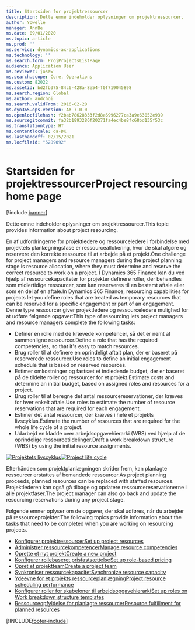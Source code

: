 ```yaml
---
title: Startsiden for projektressourcer
description: Dette emne indeholder oplysninger om projektressourcer.
author: Yowelle
manager: AnnBe
ms.date: 09/01/2020
ms.topic: article
ms.prod: ''
ms.service: dynamics-ax-applications
ms.technology: ''
ms.search.form: ProjProjectsListPage
audience: Application User
ms.reviewer: josaw
ms.search.scope: Core, Operations
ms.custom: 82022
ms.assetid: bd2fb375-84c6-428a-8e54-f0f719045898
ms.search.region: Global
ms.author: andchoi
ms.search.validFrom: 2016-02-28
ms.dyn365.ops.version: AX 7.0.0
ms.openlocfilehash: f2bab78628333f2d8a6996277ca3a9e63052e939
ms.sourcegitcommit: fa32b1893286f20271fa4ec4be8fc68bd135f53c
ms.translationtype: HT
ms.contentlocale: da-DK
ms.lasthandoff: 02/15/2021
ms.locfileid: "5289092"
---
```

# <a name="project-resourcing-home-page"></a><span data-ttu-id="199ff-103">Startsiden for projektressourcer</span><span class="sxs-lookup"><span data-stu-id="199ff-103">Project resourcing home page</span></span>

[!include [banner](../includes/banner.md)]

<span data-ttu-id="199ff-104">Dette emne indeholder oplysninger om projektressourcer.</span><span class="sxs-lookup"><span data-stu-id="199ff-104">This topic provides information about project resourcing.</span></span>

<span data-ttu-id="199ff-105">En af udfordringerne for projektledere og ressourceledere i forbindelse med projektets planlægningsfase er ressourceallokering, hvor de skal afgøre og reservere den korrekte ressource til at arbejde på et projekt.</span><span class="sxs-lookup"><span data-stu-id="199ff-105">One challenge for project managers and resource managers during the project planning stage is resource allocation, where they must determine and reserve the correct resource to work on a project.</span></span> <span data-ttu-id="199ff-106">I Dynamics 365 Finance kan du ved hjælp af ressourcekapaciteter for projekter definere roller, der behandles som midlertidige ressourcer, som kan reserveres til en bestemt aftale eller som en del af en aftale.</span><span class="sxs-lookup"><span data-stu-id="199ff-106">In Dynamics 365 Finance, resourcing capabilities for projects let you define roles that are treated as temporary resources that can be reserved for a specific engagement or part of an engagement.</span></span> <span data-ttu-id="199ff-107">Denne type ressourcer giver projektledere og ressourceledere mulighed for at udføre følgende opgaver:</span><span class="sxs-lookup"><span data-stu-id="199ff-107">This type of resourcing lets project managers and resource managers complete the following tasks:</span></span>

- <span data-ttu-id="199ff-108">Definer en rolle med de krævede kompetencer, så det er nemt at sammenligne ressourcer.</span><span class="sxs-lookup"><span data-stu-id="199ff-108">Define a role that has the required competencies, so that it's easy to match resources.</span></span>
- <span data-ttu-id="199ff-109">Brug roller til at definere en oprindeligt aftalt plan, der er baseret på reserverede ressourcer.</span><span class="sxs-lookup"><span data-stu-id="199ff-109">Use roles to define an initial engagement schedule that is based on reserved resources.</span></span>
- <span data-ttu-id="199ff-110">Estimer omkostninger og fastsæt et indledende budget, der er baseret på de tildelte roller og ressourcer for et projekt.</span><span class="sxs-lookup"><span data-stu-id="199ff-110">Estimate costs and determine an initial budget, based on assigned roles and resources for a project.</span></span>
- <span data-ttu-id="199ff-111">Brug roller til at beregne det antal ressourcereservationer, der kræves for hver enkelt aftale.</span><span class="sxs-lookup"><span data-stu-id="199ff-111">Use roles to estimate the number of resource reservations that are required for each engagement.</span></span>
- <span data-ttu-id="199ff-112">Estimer det antal ressourcer, der kræves i hele et projekts livscyklus.</span><span class="sxs-lookup"><span data-stu-id="199ff-112">Estimate the number of resources that are required for the whole life cycle of a project.</span></span>
- <span data-ttu-id="199ff-113">Udarbejd en kladde over arbejdsopgavehierarki (WBS) ved hjælp af de oprindelige ressourcetildelinger.</span><span class="sxs-lookup"><span data-stu-id="199ff-113">Draft a work breakdown structure (WBS) by using the initial resource assignments.</span></span>

<span data-ttu-id="199ff-114">[![Projektets livscyklus](./media/projectresourcing02-1024x812.jpg)](./media/projectresourcing02.jpg)</span><span class="sxs-lookup"><span data-stu-id="199ff-114">[![Project life cycle](./media/projectresourcing02-1024x812.jpg)](./media/projectresourcing02.jpg)</span></span>

<span data-ttu-id="199ff-115">Efterhånden som projektplanlægningen skrider frem, kan planlagte ressourcer erstattes af bemandede ressourcer.</span><span class="sxs-lookup"><span data-stu-id="199ff-115">As project planning proceeds, planned resources can be replaced with staffed resources.</span></span> <span data-ttu-id="199ff-116">Projektlederen kan også gå tilbage og opdatere ressourcereservationerne i alle projektfaser.</span><span class="sxs-lookup"><span data-stu-id="199ff-116">The project manager can also go back and update the resourcing reservations during any project stage.</span></span>

<span data-ttu-id="199ff-117">Følgende emner oplyser om de opgaver, der skal udføres, når du arbejder på ressourceprojekter.</span><span class="sxs-lookup"><span data-stu-id="199ff-117">The following topics provide information about the tasks that need to be completed when you are working on resourcing projects.</span></span>

- [<span data-ttu-id="199ff-118">Konfigurer projektressourcer</span><span class="sxs-lookup"><span data-stu-id="199ff-118">Set up project resources</span></span>](set-up-project-resources.md)
- [<span data-ttu-id="199ff-119">Administrer ressourcekompetencer</span><span class="sxs-lookup"><span data-stu-id="199ff-119">Manage resource competencies</span></span>](manage-resource-competencies.md)
- [<span data-ttu-id="199ff-120">Oprette et nyt projekt</span><span class="sxs-lookup"><span data-stu-id="199ff-120">Create a new project</span></span>](create-new-project.md)
- [<span data-ttu-id="199ff-121">Konfigurer rollebaseret prisfastsættelse</span><span class="sxs-lookup"><span data-stu-id="199ff-121">Set up role-based pricing</span></span>](set-up-role-based-pricing.md)
- [<span data-ttu-id="199ff-122">Opret et projektteam</span><span class="sxs-lookup"><span data-stu-id="199ff-122">Create a project team</span></span>](create-project-team.md)
- [<span data-ttu-id="199ff-123">Synkroniser ressourcekapacitet</span><span class="sxs-lookup"><span data-stu-id="199ff-123">Synchronize resource capacity</span></span>](synchronize-resource-capacity.md)
- [<span data-ttu-id="199ff-124">Ydeevne for et projekts ressourceplanlægning</span><span class="sxs-lookup"><span data-stu-id="199ff-124">Project resource scheduling performance</span></span>](project-scheduling-performance.md)
- [<span data-ttu-id="199ff-125">Konfigurer roller for skabeloner til arbejdsopgavehierarki</span><span class="sxs-lookup"><span data-stu-id="199ff-125">Set up roles on Work breakdown structure templates</span></span>](set-up-roles-wbs-template.md)
- [<span data-ttu-id="199ff-126">Ressourceopfyldelse for planlagte ressourcer</span><span class="sxs-lookup"><span data-stu-id="199ff-126">Resource fulfillment for planned resources</span></span>](resource-fulfillment-planned-resources.md)


[!INCLUDE[footer-include](../includes/footer-banner.md)]